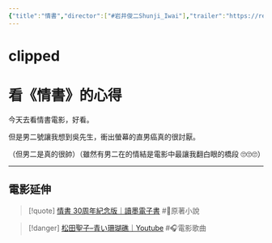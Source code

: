```yaml
---
{"title":"情書","director":["#岩井俊二Shunji_Iwai"],"trailer":"https://reurl.cc/460Ly3","watched-theater":["#花蓮鐵道電影院"],"year":"1995","watched-date":"2025-05-10","tags":["#🎬Movie"],"dg-publish":true,"stream-source":"https://www.netflix.com/watch/80065856?source=35","topics":["#愛情電影","#日本電影","#中山美穗"],"permalink":"/Movies/情書/","dgPassFrontmatter":true,"created":"2025-05-10T22:22:46.000+08:00","updated":"2025-05-10T21:55:53.000+08:00"}
---
```




<div class="transclusion internal-embed is-loaded"><div class="markdown-embed">

<div class="markdown-embed-title">

# clipped

</div>


# 看《情書》的心得

今天去看情書電影，好看。

但是男二號讓我想到吳先生，衝出螢幕的直男癌真的很討厭。

（但男二是真的很帥）（雖然有男二在的情結是電影中最讓我翻白眼的橋段 🙄🙄🙄）



---

</div></div>





## 電影延伸

> [!quote] [情書 30周年紀念版｜讀墨電子書](https://readmoo.com/book/210375414000101) #📕原著小說

> [!danger] [松田聖子–青い珊瑚礁｜Youtube](https://www.youtube.com/watch?v=nxG7Mw6X3nU) #🎧電影歌曲
